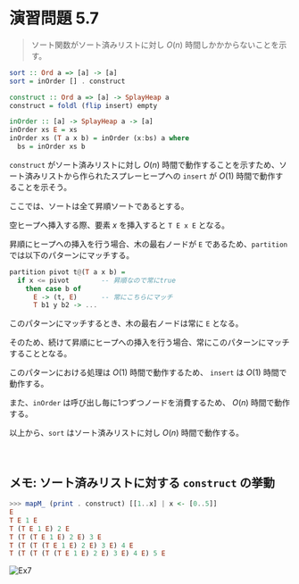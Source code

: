 # 演習問題 5.7

> ソート関数がソート済みリストに対し $O(n)$ 時間しかかからないことを示す。

```haskell
sort :: Ord a => [a] -> [a]
sort = inOrder [] . construct

construct :: Ord a => [a] -> SplayHeap a
construct = foldl (flip insert) empty

inOrder :: [a] -> SplayHeap a -> [a]
inOrder xs E = xs
inOrder xs (T a x b) = inOrder (x:bs) a where
  bs = inOrder xs b
```

`construct` がソート済みリストに対し $O(n)$ 時間で動作することを示すため、ソート済みリストから作られたスプレーヒープへの `insert` が $O(1)$ 時間で動作することを示そう。

ここでは、ソートは全て昇順ソートであるとする。

空ヒープへ挿入する際、要素 $x$ を挿入すると `T E x E` となる。

昇順にヒープへの挿入を行う場合、木の最右ノードが `E` であるため、`partition` では以下のパターンにマッチする。

```haskell
partition pivot t@(T a x b) =
  if x <= pivot        -- 昇順なので常にtrue
    then case b of
      E -> (t, E)      -- 常にこちらにマッチ
      T b1 y b2 -> ...
```

このパターンにマッチするとき、木の最右ノードは常に `E` となる。

そのため、続けて昇順にヒープへの挿入を行う場合、常にこのパターンにマッチすることとなる。

このパターンにおける処理は $O(1)$ 時間で動作するため、 `insert` は $O(1)$ 時間で動作する。

また、`inOrder` は呼び出し毎に1つずつノードを消費するため、 $O(n)$ 時間で動作する。

以上から、`sort` はソート済みリストに対し $O(n)$ 時間で動作する。

　

## メモ: ソート済みリストに対する `construct` の挙動 

```haskell
>>> mapM_ (print . construct) [[1..x] | x <- [0..5]]
E
T E 1 E
T (T E 1 E) 2 E
T (T (T E 1 E) 2 E) 3 E
T (T (T (T E 1 E) 2 E) 3 E) 4 E
T (T (T (T (T E 1 E) 2 E) 3 E) 4 E) 5 E
```

![Ex7](C:\Users\maton\OneDrive\hs\pfds\pfds\src\PFDS\Sec5\Ex7.png)


